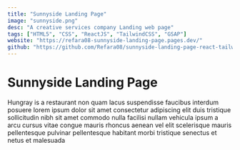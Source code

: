 ```yaml
---
title: "Sunnyside Landing Page"
image: "sunnyside.png"
desc: "A creative services company Landing web page"
tags: ["HTML5", "CSS", "ReactJS", "TailwindCSS", "GSAP"]
website: "https://refara08-sunnyside-landing-page.pages.dev/"
github: "https://github.com/Refara08/sunnyside-landing-page-react-tailwind-gsap"
---
```


# Sunnyside Landing Page

Hungray is a restaurant non quam lacus suspendisse faucibus interdum posuere lorem ipsum dolor sit amet consectetur adipiscing elit duis tristique sollicitudin nibh sit amet commodo nulla facilisi nullam vehicula ipsum a arcu cursus vitae congue mauris rhoncus aenean vel elit scelerisque mauris pellentesque pulvinar pellentesque habitant morbi tristique senectus et netus et malesuada
